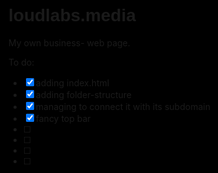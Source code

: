 # loudlabs.media
 
<style>
    @import url('https://fonts.cdnfonts.com/css/batman-forever');
    html{background-color: black}
    h1{font-family: 'BatmanForeverAlternate', sans-serif;}
</style>
My own business- web page.

To do:
- [x] adding index.html
- [x] adding folder-structure
- [x] managing to connect it with its subdomain
- [x] fancy top bar
- [ ] 
- [ ] 
- [ ] 
- [ ] 
